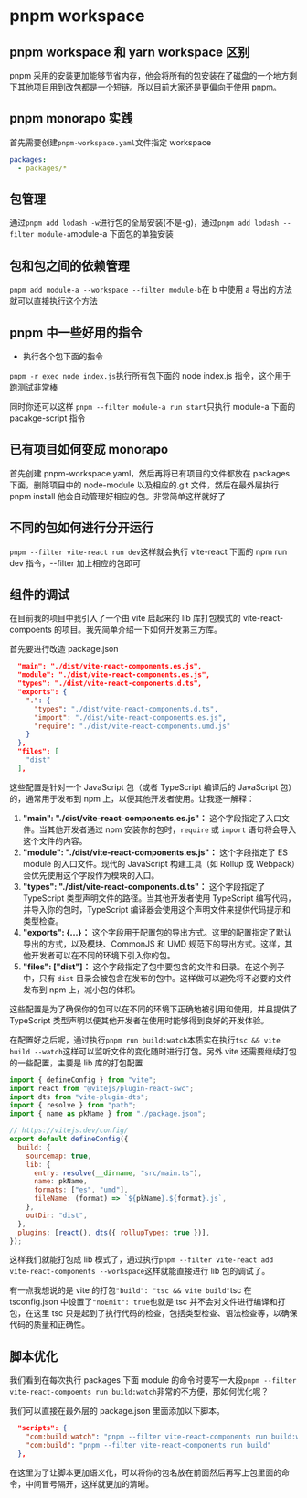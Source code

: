 # pnpm workspace

## pnpm workspace 和 yarn workspace 区别

pnpm 采用的安装更加能够节省内存，他会将所有的包安装在了磁盘的一个地方剩下其他项目用到改包都是一个短链。所以目前大家还是更偏向于使用 pnpm。

## pnpm monorapo 实践

首先需要创建`pnpm-workspace.yaml`文件指定 workspace

```yaml
packages:
  - packages/*
```

## 包管理

通过`pnpm add lodash -w`进行包的全局安装(不是-g)，通过`pnpm add lodash --filter module-a`module-a 下面包的单独安装

## 包和包之间的依赖管理

`pnpm add module-a --workspace --filter module-b`在 b 中使用 a 导出的方法就可以直接执行这个方法

## pnpm 中一些好用的指令

- 执行各个包下面的指令

`pnpm -r exec node index.js`执行所有包下面的 node index.js 指令，这个用于跑测试非常棒

同时你还可以这样 `pnpm --filter module-a run start`只执行 module-a 下面的 pacakge-script 指令

## 已有项目如何变成 monorapo

首先创建 pnpm-workspace.yaml，然后再将已有项目的文件都放在 packages 下面，删除项目中的 node-module 以及相应的.git 文件，然后在最外层执行 pnpm install 他会自动管理好相应的包。非常简单这样就好了

## 不同的包如何进行分开运行

`pnpm --filter vite-react run dev`这样就会执行 vite-react 下面的 npm run dev 指令，--filter 加上相应的包即可

## 组件的调试

在目前我的项目中我引入了一个由 vite 启起来的 lib 库打包模式的 vite-react-compoents 的项目。我先简单介绍一下如何开发第三方库。

首先要进行改造 package.json

```json
  "main": "./dist/vite-react-components.es.js",
  "module": "./dist/vite-react-components.es.js",
  "types": "./dist/vite-react-components.d.ts",
  "exports": {
    ".": {
      "types": "./dist/vite-react-components.d.ts",
      "import": "./dist/vite-react-components.es.js",
      "require": "./dist/vite-react-components.umd.js"
    }
  },
  "files": [
    "dist"
  ],
```

这些配置是针对一个 JavaScript 包（或者 TypeScript 编译后的 JavaScript 包）的，通常用于发布到 npm 上，以便其他开发者使用。让我逐一解释：

1. **"main": "./dist/vite-react-components.es.js"：** 这个字段指定了入口文件。当其他开发者通过 npm 安装你的包时，`require` 或 `import` 语句将会导入这个文件的内容。
2. **"module": "./dist/vite-react-components.es.js"：** 这个字段指定了 ES module 的入口文件。现代的 JavaScript 构建工具（如 Rollup 或 Webpack）会优先使用这个字段作为模块的入口。
3. **"types": "./dist/vite-react-components.d.ts"：** 这个字段指定了 TypeScript 类型声明文件的路径。当其他开发者使用 TypeScript 编写代码，并导入你的包时，TypeScript 编译器会使用这个声明文件来提供代码提示和类型检查。
4. **"exports": {...}：** 这个字段用于配置包的导出方式。这里的配置指定了默认导出的方式，以及模块、CommonJS 和 UMD 规范下的导出方式。这样，其他开发者可以在不同的环境下引入你的包。
5. **"files": ["dist"]：** 这个字段指定了包中要包含的文件和目录。在这个例子中，只有 `dist` 目录会被包含在发布的包中。这样做可以避免将不必要的文件发布到 npm 上，减小包的体积。

这些配置是为了确保你的包可以在不同的环境下正确地被引用和使用，并且提供了 TypeScript 类型声明以便其他开发者在使用时能够得到良好的开发体验。

在配置好之后呢，通过执行`pnpm run build:watch`本质实在执行`tsc && vite build --watch`这样可以监听文件的变化随时进行打包。另外 vite 还需要继续打包的一些配置，主要是 lib 库的打包配置

```js
import { defineConfig } from "vite";
import react from "@vitejs/plugin-react-swc";
import dts from "vite-plugin-dts";
import { resolve } from "path";
import { name as pkName } from "./package.json";

// https://vitejs.dev/config/
export default defineConfig({
  build: {
    sourcemap: true,
    lib: {
      entry: resolve(__dirname, "src/main.ts"),
      name: pkName,
      formats: ["es", "umd"],
      fileName: (format) => `${pkName}.${format}.js`,
    },
    outDir: "dist",
  },
  plugins: [react(), dts({ rollupTypes: true })],
});
```

这样我们就能打包成 lib 模式了，通过执行`pnpm --filter vite-react add vite-react-components --workspace`这样就能直接进行 lib 包的调试了。

有一点我想说的是 vite 的打包`"build": "tsc && vite build"`tsc 在 tsconfig.json 中设置了`"noEmit": true`也就是 tsc 并不会对文件进行编译和打包，在这里 tsc 只是起到了执行代码的检查，包括类型检查、语法检查等，以确保代码的质量和正确性。

## 脚本优化

我们看到在每次执行 packages 下面 module 的命令时要写一大段`pnpm --filter vite-react-compoents run build:watch`非常的不方便，那如何优化呢？

我们可以直接在最外层的 package.json 里面添加以下脚本。

```json
  "scripts": {
    "com:build:watch": "pnpm --filter vite-react-components run build:watch",
    "com:build": "pnpm --filter vite-react-components run build"
  },
```

在这里为了让脚本更加语义化，可以将你的包名放在前面然后再写上包里面的命令，中间冒号隔开，这样就更加的清晰。
